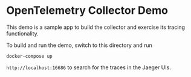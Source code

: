 # OpenTelemetry Collector Demo

This demo is a sample app to build the collector and exercise its tracing functionality.

To build and run the demo, switch to this directory and run

`docker-compose up`

`http://localhost:16686` to search for the traces in the Jaeger UIs.
